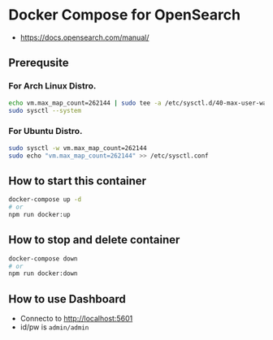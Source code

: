 # Docker Compose for OpenSearch

- <https://docs.opensearch.com/manual/>

## Prerequsite

### For Arch Linux Distro.

```bash
echo vm.max_map_count=262144 | sudo tee -a /etc/sysctl.d/40-max-user-watches.conf
sudo sysctl --system
```

### For Ubuntu Distro.

```bash
sudo sysctl -w vm.max_map_count=262144
sudo echo "vm.max_map_count=262144" >> /etc/sysctl.conf
```

## How to start this container

```bash
docker-compose up -d
# or
npm run docker:up
```

## How to stop and delete container

```bash
docker-compose down
# or
npm run docker:down
```

## How to use Dashboard

- Connecto to <http://localhost:5601>
- id/pw is `admin/admin`

